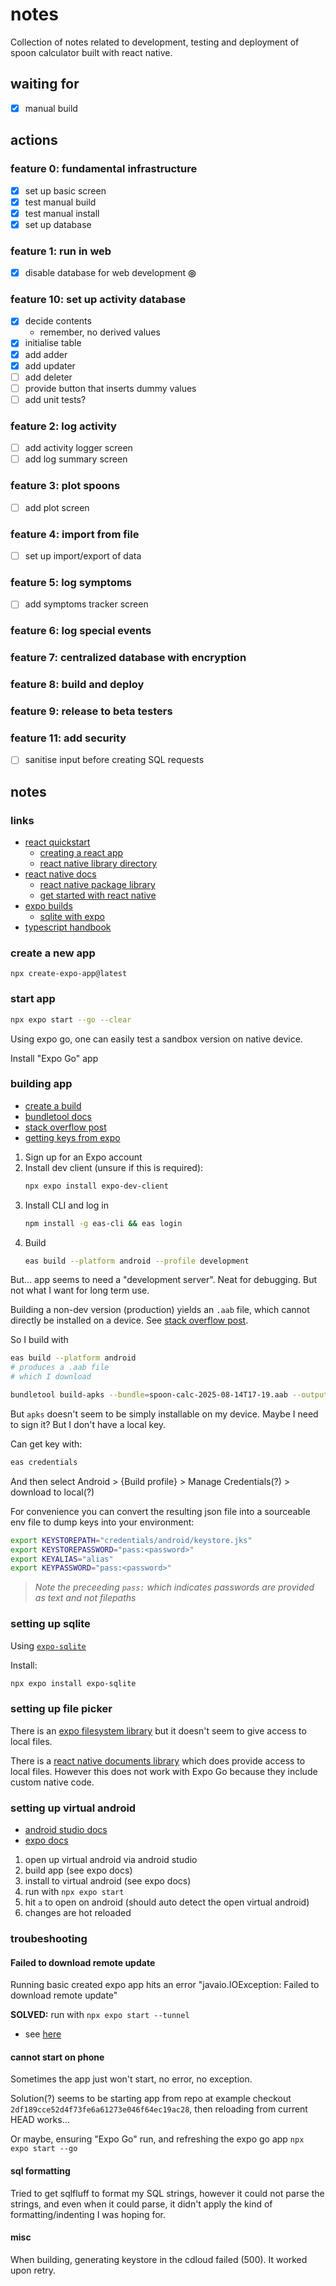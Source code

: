 # notes

Collection of notes related to development, testing and deployment of spoon calculator built with
react native.

## waiting for

- [x] manual build

## actions

### feature 0: fundamental infrastructure

- [x] set up basic screen
- [x] test manual build
- [x] test manual install
- [x] set up database

### feature 1: run in web

- [x] disable database for web development **◎**

### feature 10: set up activity database

- [x] decide contents
    - remember, no derived values
- [x] initialise table
- [x] add adder
- [x] add updater
- [ ] add deleter
- [ ] provide button that inserts dummy values
- [ ] add unit tests?

### feature 2: log activity

- [ ] add activity logger screen
- [ ] add log summary screen

### feature 3: plot spoons

- [ ] add plot screen

### feature 4: import from file

- [ ] set up import/export of data

### feature 5: log symptoms

- [ ] add symptoms tracker screen

### feature 6: log special events

### feature 7: centralized database with encryption

### feature 8: build and deploy

### feature 9: release to beta testers

### feature 11: add security

- [ ] sanitise input before creating SQL requests

## notes

### links

- [react quickstart](https://react.dev/learn)
    - [creating a react app](https://react.dev/learn/creating-a-react-app)
    - [react native library directory](https://reactnative.directory/)
- [react native docs](https://reactnative.dev/docs/getting-started)
    - [react native package library](https://reactnative.directory/)
    - [get started with react native](https://reactnative.dev/docs/environment-setup)
- [expo builds](https://expo.dev/accounts/tcrundall/projects/spoon-calculator/builds)
    - [sqlite with expo](https://docs.expo.dev/versions/latest/sdk/sqlite/)
- [typescript handbook](https://www.typescriptlang.org/docs/handbook/2/everyday-types.html)

### create a new app

`npx create-expo-app@latest`

### start app

```bash
npx expo start --go --clear
```

Using expo go, one can easily test a sandbox version on native device.

Install "Expo Go" app

### building app

- [create a build](https://docs.expo.dev/develop/development-builds/create-a-build/)
- [bundletool docs](https://developer.android.com/tools/bundletool#generate-sdk-archive-from-sdk-bundle)
- [stack overflow post](https://stackoverflow.com/questions/50419286/install-android-app-bundle-on-device)
- [getting keys from expo](https://docs.expo.dev/app-signing/app-credentials/)

1. Sign up for an Expo account
2. Install dev client (unsure if this is required):
    ```bash
    npx expo install expo-dev-client
    ```
3. Install CLI and log in
    ```bash
    npm install -g eas-cli && eas login
    ```
4. Build
    ```bash
    eas build --platform android --profile development
    ```

But... app seems to need a "development server". Neat for debugging. But not what I want for long
term use.

Building a non-dev version (production) yields an `.aab` file, which cannot directly be installed on
a device. See [stack overflow post](https://stackoverflow.com/questions/50419286/install-android-app-bundle-on-device).

So I build with
```bash
eas build --platform android
# produces a .aab file
# which I download

bundletool build-apks --bundle=spoon-calc-2025-08-14T17-19.aab --output=spoon-calc-2025-08-14T17-19.apks
```

But `apks` doesn't seem to be simply installable on my device.
Maybe I need to sign it?
But I don't have a local key.

Can get key with:
```bash
eas credentials
```
And then select Android > {Build profile} > Manage Credentials(?) > download to local(?)

For convenience you can convert the resulting json file into a sourceable env file to dump keys into
your environment:
```bash
export KEYSTOREPATH="credentials/android/keystore.jks"
export KEYSTOREPASSWORD="pass:<password>"
export KEYALIAS="alias"
export KEYPASSWORD="pass:<password>"
```

> *Note the preceeding `pass:` which indicates passwords are provided as text and not filepaths*

### setting up sqlite

Using [`expo-sqlite`](https://docs.expo.dev/versions/latest/sdk/sqlite/)

Install:
```bash
npx expo install expo-sqlite
```

### setting up file picker

There is an [expo filesystem library](https://docs.expo.dev/versions/latest/sdk/filesystem/) but it
doesn't seem to give access to local files.

There is a [react native documents library](https://react-native-documents.github.io/docs/install)
which does provide access to local files.
However this does not work with Expo Go because they include custom native code.

### setting up virtual android

- [android studio docs](https://developer.android.com/studio/run/emulator#avd)
- [expo docs](https://docs.expo.dev/get-started/set-up-your-environment/?platform=android&device=simulated)

1. open up virtual android via android studio
2. build app (see expo docs)
3. install to virtual android (see expo docs)
4. run with `npx expo start`
5. hit `a` to open on android (should auto detect the open virtual android)
6. changes are hot reloaded

### troubeshooting

#### Failed to download remote update

Running basic created expo app hits an error "javaio.IOException: Failed to download remote update"

**SOLVED:** run with `npx expo start --tunnel`
- see [here](https://docs.expo.dev/get-started/start-developing/)

#### cannot start on phone

Sometimes the app just won't start, no error, no exception.

Solution(?) seems to be starting app from repo at example checkout
`2df189cce52d4f73fe6a61273e046f64ec19ac28`, then reloading from current HEAD works...

Or maybe, ensuring "Expo Go" run, and refreshing the expo go app
`npx expo start --go`

#### sql formatting

Tried to get sqlfluff to format my SQL strings, however it could not parse the strings, and even
when it could parse, it didn't apply the kind of formatting/indenting I was hoping for.

#### misc

When building, generating keystore in the cdloud failed (500). It worked upon retry.
